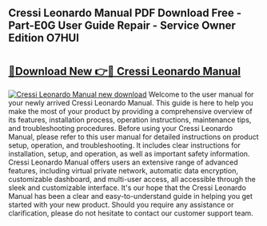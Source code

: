 ## Cressi Leonardo Manual PDF Download Free - Part-E0G User Guide Repair - Service Owner Edition O7HUl

# <h2><a href="http://bc16641.oget.top/?id=Cressi+Leonardo+Manual">🔗Download New 👉🔴 Cressi Leonardo Manual</a></h2>

[![Cressi Leonardo Manual new download](https://i.imgur.com/5g1atiW.png)](http://bc16641.oget.top/?id=Cressi+Leonardo+Manual)
Welcome to the user manual for your newly arrived Cressi Leonardo Manual. This guide is here to help you make the most of your product by providing a comprehensive overview of its features, installation process, operation instructions, maintenance tips, and troubleshooting procedures. Before using your Cressi Leonardo Manual, please refer to this user manual for detailed instructions on product setup, operation, and troubleshooting. It includes clear instructions for installation, setup, and operation, as well as important safety information. Cressi Leonardo Manual offers users an extensive range of advanced features, including virtual private network, automatic data encryption, customizable dashboard, and multi-user access, all accessible through the sleek and customizable interface. It's our hope that the Cressi Leonardo Manual has been a clear and easy-to-understand guide in helping you get started with your new product. Should you require any assistance or clarification, please do not hesitate to contact our customer support team.
